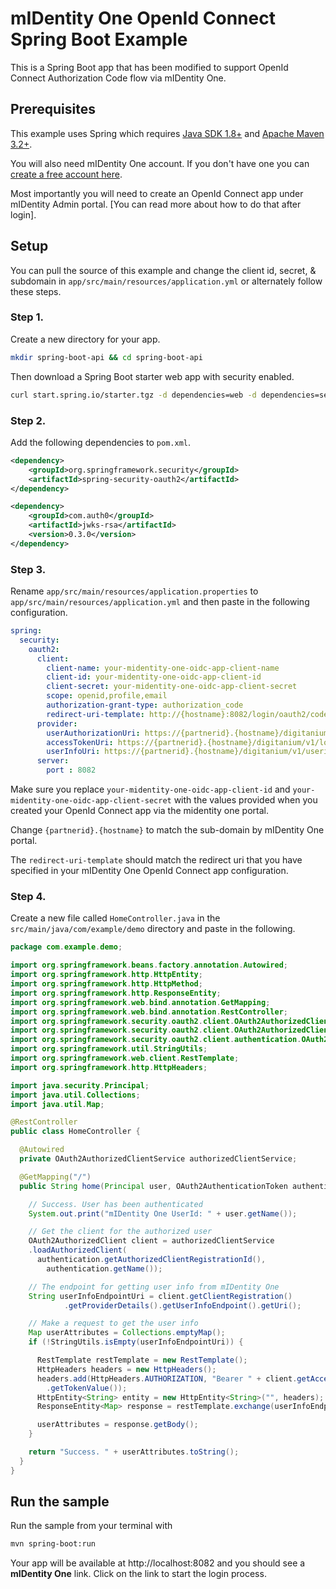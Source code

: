 # mIDentity One OpenId Connect Spring Boot Example
This is a Spring Boot app that has been modified to support OpenId Connect Authorization Code flow via mIDentity One.

## Prerequisites
This example uses Spring which requires [Java SDK 1.8+](https://www.java.com/) and [Apache Maven 3.2+](https://maven.apache.org/).

You will also need mIDentity One account. If you don't have one you can [create a free account here](https://midentity.one/selfenrollment).

Most importantly you will need to create an OpenId Connect app under mIDentity Admin portal. [You can read more about how to do that after login].

## Setup
You can pull the source of this example and change the client id, secret, &amp; subdomain in `app/src/main/resources/application.yml` or alternately follow these steps.

### Step 1.
Create a new directory for your app.

```sh
mkdir spring-boot-api && cd spring-boot-api
```

Then download a Spring Boot starter web app with security enabled.
```sh
curl start.spring.io/starter.tgz -d dependencies=web -d dependencies=security | tar -zxvf -
```

### Step 2.
Add the following dependencies to `pom.xml`.

```xml
<dependency>
    <groupId>org.springframework.security</groupId>
    <artifactId>spring-security-oauth2</artifactId>
</dependency>

<dependency>
    <groupId>com.auth0</groupId>
    <artifactId>jwks-rsa</artifactId>
    <version>0.3.0</version>
</dependency>
```

### Step 3.
Rename `app/src/main/resources/application.properties` to `app/src/main/resources/application.yml` and then paste in the following configuration.

```yml
spring:
  security:
    oauth2:
      client:
        client-name: your-midentity-one-oidc-app-client-name
        client-id: your-midentity-one-oidc-app-client-id
        client-secret: your-midentity-one-oidc-app-client-secret
        scope: openid,profile,email
        authorization-grant-type: authorization_code
        redirect-uri-template: http://{hostname}:8082/login/oauth2/code/{client-name}
      provider:
        userAuthorizationUri: https://{partnerid}.{hostname}/digitanium/v1/auth
        accessTokenUri: https://{partnerid}.{hostname}/digitanium/v1/login
        userInfoUri: https://{partnerid}.{hostname}/digitanium/v1/userinfo
      server:
        port : 8082
```

Make sure you replace `your-midentity-one-oidc-app-client-id` and `your-midentity-one-oidc-app-client-secret` with the values provided when you created your OpenId Connect app via the midentity one portal.

Change `{partnerid}.{hostname}` to match the sub-domain by mIDentity One portal.

The `redirect-uri-template` should match the redirect uri that you have specified in your mIDentity One OpenId Connect app configuration.

### Step 4.
Create a new file called `HomeController.java` in the `src/main/java/com/example/demo` directory and paste in the following.

```java
package com.example.demo;

import org.springframework.beans.factory.annotation.Autowired;
import org.springframework.http.HttpEntity;
import org.springframework.http.HttpMethod;
import org.springframework.http.ResponseEntity;
import org.springframework.web.bind.annotation.GetMapping;
import org.springframework.web.bind.annotation.RestController;
import org.springframework.security.oauth2.client.OAuth2AuthorizedClient;
import org.springframework.security.oauth2.client.OAuth2AuthorizedClientService;
import org.springframework.security.oauth2.client.authentication.OAuth2AuthenticationToken;
import org.springframework.util.StringUtils;
import org.springframework.web.client.RestTemplate;
import org.springframework.http.HttpHeaders;

import java.security.Principal;
import java.util.Collections;
import java.util.Map;

@RestController
public class HomeController {

  @Autowired
  private OAuth2AuthorizedClientService authorizedClientService;

  @GetMapping("/")
  public String home(Principal user, OAuth2AuthenticationToken authentication) {

    // Success. User has been authenticated
    System.out.print("mIDentity One UserId: " + user.getName());

    // Get the client for the authorized user
    OAuth2AuthorizedClient client = authorizedClientService
    .loadAuthorizedClient(
      authentication.getAuthorizedClientRegistrationId(),
        authentication.getName());

    // The endpoint for getting user info from mIDentity One
    String userInfoEndpointUri = client.getClientRegistration()
            .getProviderDetails().getUserInfoEndpoint().getUri();

    // Make a request to get the user info
    Map userAttributes = Collections.emptyMap();
    if (!StringUtils.isEmpty(userInfoEndpointUri)) {

      RestTemplate restTemplate = new RestTemplate();
      HttpHeaders headers = new HttpHeaders();
      headers.add(HttpHeaders.AUTHORIZATION, "Bearer " + client.getAccessToken()
        .getTokenValue());
      HttpEntity<String> entity = new HttpEntity<String>("", headers);
      ResponseEntity<Map> response = restTemplate.exchange(userInfoEndpointUri, HttpMethod.GET, entity, Map.class);

      userAttributes = response.getBody();
    }

    return "Success. " + userAttributes.toString();
  }
}
```

## Run the sample
Run the sample from your terminal with

```sh
mvn spring-boot:run
```

Your app will be available at http://localhost:8082 and you should see a **mIDentity One** link. Click on the link to start the login process.
